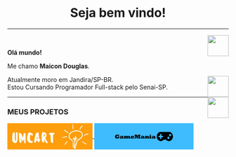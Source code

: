 <h1 align="center"> Seja bem vindo! </h1>
<hr />
<a href="https://github.com/maaicondgl" target="_blank">
  <img align="right" src="https://cdn.iconscout.com/icon/free/png-256/github-108-438008.png" width="48px" height="48px">
</a><br />
<p align="left" > 
  <b>Olá mundo!</b>
</p>
<p align="left" >
Me chamo <b>Maicon Douglas</b>.
</p>
<a href="https://www.youtube.com/channel/UCOg5uRdyBE2ieU7Fp5wwNuQ" target="_blank">
  <img align="right" src="https://i.ibb.co/kSWhXVq/youtube.png" width="48px" height="48px">
</a>
<p align="left" >
Atualmente moro em Jandira/SP-BR.<br />
Estou Cursando Programador Full-stack pelo Senai-SP.
</p>
<a href="https://www.linkedin.com/in/maicon-douglas-a259a4215/" target="_blank">
  <img align="right" src="https://i.ibb.co/Kx2GSrT/linkedin.png" width="48px" height="48px">
</a>
<hr />
<h3> MEUS PROJETOS</h3>
  <a href="https://maaicondgl.github.io/UmCart/" target="_blank">
  <img align="center" src="https://github.com/maaicondgl/maaicondgl/blob/main/umcart-logo.png" width"100px" height="60px">
</a>

  <a href="https://maaicondgl.github.io/GameManiaPages/index.htmle" target="_blank">
  <img align="center" src="https://github.com/maaicondgl/maaicondgl/blob/main/gamegithub.png" width"100px"  height="60px">
</a>


